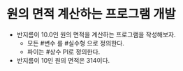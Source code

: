 
# 원의 면적 계산하는 프로그램 개발

- 반지름이 10.0인 원의 면적을 계산하는 프로그램을 작성해보자. 
	- 모든 #변수 를 #실수형 으로 정의한다. 
	- 파이는 #상수 PI로 정의한다.
- 반지름이 10인 원의 면적은 314이다.
